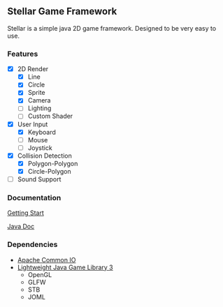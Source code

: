 ## Stellar Game Framework

Stellar is a simple java 2D game framework. 
Designed to be very easy to use.

### Features

- [x] 2D Render
    - [x] Line
    - [x] Circle
    - [x] Sprite
    - [x] Camera
    - [ ] Lighting
    - [ ] Custom Shader
- [x] User Input
    - [x] Keyboard
    - [ ] Mouse
    - [ ] Joystick
- [x] Collision Detection
    - [x] Polygon-Polygon
    - [x] Circle-Polygon
- [ ] Sound Support

### Documentation
[Getting Start](https://git.chifumi.net/delta047/stellar/wiki/Getting-Start)

[Java Doc](https://git.chifumi.net/delta047/stellar/wiki/Getting-Start)

### Dependencies
- [Apache Common IO](http://commons.apache.org/proper/commons-io/)
- [Lightweight Java Game Library 3](https://www.lwjgl.org/customize)
    - OpenGL
    - GLFW
    - STB
    - JOML
